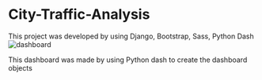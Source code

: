 ﻿# City-Traffic-Analysis
 This project was developed by using Django, Bootstrap, Sass, Python Dash
![dashboard](https://github.com/user-attachments/assets/32c3bc92-66ac-4771-9e9c-cc4be3350fce)


This dashboard was made by using Python dash to create the dashboard objects

